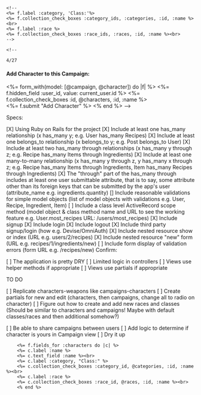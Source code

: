     <!--
    <%= f.label :category, 'Class:'%>
    <%= f.collection_check_boxes :category_ids, :categories, :id, :name %><br>
    <%= f.label :race %>
    <%= f.collection_check_boxes :race_ids, :races, :id, :name %><br>
    -->

    <!--

    4/27
<h4>Add Character to this Campaign:</h4>
<%= form_with(model: [@campaign, @character]) do |f| %>
    <%= f.hidden_field :user_id, value: current_user.id %>
    <%= f.collection_check_boxes :id, @characters, :id, :name %><br>
    <%= f.submit "Add Character" %>
<% end %>
-->
<!-- Somehow need this above form to change Adventure (so that character_id and campaign_id )-->

Specs:

 [X] Using Ruby on Rails for the project
 [X] Include at least one has_many relationship (x has_many y; e.g. User has_many Recipes)
 [X] Include at least one belongs_to relationship (x belongs_to y; e.g. Post belongs_to User)
 [X] Include at least two has_many through relationships (x has_many y through z; e.g. Recipe has_many Items through Ingredients)
 [X] Include at least one many-to-many relationship (x has_many y through z, y has_many x through z; e.g. Recipe has_many Items through Ingredients, Item has_many Recipes through Ingredients)
 [X] The "through" part of the has_many through includes at least one user submittable attribute, that is to say, some attribute other than its foreign keys that can be submitted by the app's user (attribute_name e.g. ingredients.quantity)
 [] Include reasonable validations for simple model objects (list of model objects with validations e.g. User, Recipe, Ingredient, Item)
 [ ] Include a class level ActiveRecord scope method (model object & class method name and URL to see the working feature e.g. User.most_recipes URL: /users/most_recipes)
 [X] Include signup
 [X] Include login
 [X] Include logout
 [X] Include third party signup/login (how e.g. Devise/OmniAuth)
 [X] Include nested resource show or index (URL e.g. users/2/recipes)
 [X] Include nested resource "new" form (URL e.g. recipes/1/ingredients/new)
 [ ] Include form display of validation errors (form URL e.g. /recipes/new)
Confirm:

 [ ] The application is pretty DRY
 [ ] Limited logic in controllers
 [ ] Views use helper methods if appropriate
 [ ] Views use partials if appropriate

TO DO 

[ ] Replicate characters-weapons like campaigns-characters
[ ] Create partials for new and edit (characters, then campaigns, change all to radio on character)
[ ] Figure out how to create and add new races and classes (Should be similar to characters and campaigns! Maybe with default classes/races and then additional somehow?)






[ ] Be able to share campaigns between users
[ ] Add logic to determine if character is yours in Campaign view
[ ] Dry it up

        <%= f.fields_for :characters do |c| %>
        <%= c.label :name %>
        <%= c.text_field :name %><br>
        <%= c.label :category, "Class:" %>
        <%= c.collection_check_boxes :category_id, @categories, :id, :name %><br>
        <%= c.label :race %>
        <%= c.collection_check_boxes :race_id, @races, :id, :name %><br>
        <% end %>